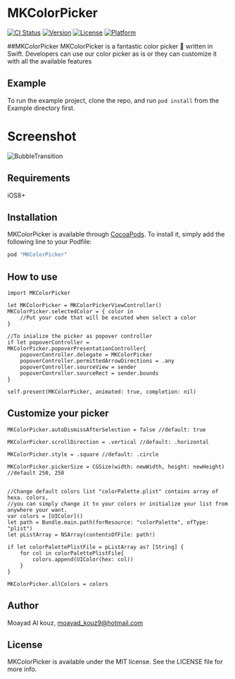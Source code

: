 # MKColorPicker

[![CI Status](http://img.shields.io/travis/malkouz/MKColorPicker.svg?style=flat)](https://travis-ci.org/malkouz/MKColorPicker)
[![Version](https://img.shields.io/cocoapods/v/MKColorPicker.svg?style=flat)](http://cocoapods.org/pods/MKColorPicker)
[![License](https://img.shields.io/cocoapods/l/MKColorPicker.svg?style=flat)](http://cocoapods.org/pods/MKColorPicker)
[![Platform](https://img.shields.io/cocoapods/p/MKColorPicker.svg?style=flat)](http://cocoapods.org/pods/MKColorPicker)

##MKColorPicker
MKColorPicker is a fantastic color picker 🎨 written in Swift. Developers can use our color picker as is or they can customize it with all the available features

## Example

To run the example project, clone the repo, and run `pod install` from the Example directory first.

# Screenshot
![BubbleTransition](https://github.com/malkouz/MKColorPicker/blob/master/demo.gif)


## Requirements
iOS8+

## Installation

MKColorPicker is available through [CocoaPods](http://cocoapods.org). To install
it, simply add the following line to your Podfile:

```ruby
pod "MKColorPicker"
```

## How to use
```easy to use
import MKColorPicker

let MKColorPicker = MKColorPickerViewController()
MKColorPicker.selectedColor = { color in
    //Put your code that will be excuted when select a color
}

//To inialize the picker as popover controller
if let popoverController = MKColorPicker.popoverPresentationController{
    popoverController.delegate = MKColorPicker
    popoverController.permittedArrowDirections = .any
    popoverController.sourceView = sender
    popoverController.sourceRect = sender.bounds
}

self.present(MKColorPicker, animated: true, completion: nil)

```


## Customize your picker
```Customization
MKColorPicker.autoDismissAfterSelection = false //default: true

MKColorPicker.scrollDirection = .vertical //default: .horizontal

MKColorPicker.style = .square //default: .circle

MKColorPicker.pickerSize = CGSize(width: newWidth, height: newHeight) //default 250, 250


//Change default colors list "colorPalette.plist" contains array of hexa. colors, 
//you can simply change it to your colors or initialize your list from anywhere your want.
var colors = [UIColor]()
let path = Bundle.main.path(forResource: "colorPalette", ofType: "plist")
let pListArray = NSArray(contentsOfFile: path!)

if let colorPalettePlistFile = pListArray as? [String] {
    for col in colorPalettePlistFile{
        colors.append(UIColor(hex: col))
    }
}

MKColorPicker.allColors = colors

```



## Author

Moayad Al kouz, moayad_kouz9@hotmail.com

## License

MKColorPicker is available under the MIT license. See the LICENSE file for more info.
